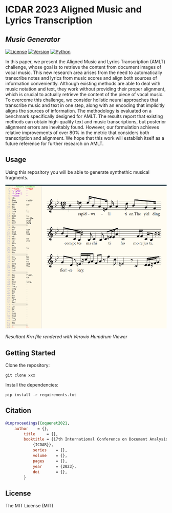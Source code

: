 # ICDAR 2023 Aligned Music and Lyrics Transcription
## _Music Generator_

[![License](https://img.shields.io/static/v1?label=License&message=MIT&color=blue)]() [![Version](https://img.shields.io/static/v1?label=Version&message=1.0&color=)]() [![Python](https://img.shields.io/static/v1?label=Python&message=3.8.10&color=blue)]()

In this paper, we present the Aligned Music and Lyrics Transcription (AMLT) challenge, whose goal is to retrieve the content from document images of vocal music. This new research area arises from the need to automatically transcribe notes and lyrics from music scores and align both sources of information conveniently. Although existing methods are able to deal with music notation and text, they work without providing their proper alignment, which is crucial to actually retrieve the content of the piece of vocal music. To overcome this challenge, we consider holistic neural approaches that transcribe music and text in one step, along with an encoding that implicitly aligns the sources of information. The methodology is evaluated on a benchmark specifically designed for AMLT. The results report that existing methods can obtain high-quality text and music transcriptions, but posterior alignment errors are inevitably found. However, our formulation achieves relative improvements of over 80% in the metric that considers both transcription and alignment. We hope that this work will establish itself as a future reference for further research on AMLT.

## Usage
Using this repository you will be able to generate synthethic musical fragments.

![generated_krn](https://github.com/JuanCarlosMartinezSevilla/ICDAR-23-AMLT-Music-Generator/blob/main/examples/exampleCombined.png)

_Resultant Krn file rendered with Verovio Humdrum Viewer_

## Getting Started
Clone the repository:

```
git clone xxx
```

Install the dependencies:

```
pip install -r requirements.txt
```

## Citation
```bibtex
@inproceedings{Coquenet2021,
    author    = {},
        title     = {},
        booktitle = {17th International Conference on Document Analysis and Recognition,
            {ICDAR}},
            series    = {},
            volume    = {},
            pages     = {},
            year      = {2023},
            doi       = {},
        }
```

## License

The MIT License (MIT)
